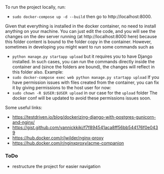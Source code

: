 To run the project locally, run:
* `sudo docker-compose up -d --build`
then go to http://localhost:8000.

Given that everything is installed in the docker container, no need to 
install anything on your machine. You can just edit the code, and you will 
see the changes on the dev server running (at http://localhost:8000 here) 
because this folder content is bound to the folder copy in the container.
However, sometimes in developing you might want to run some commands such as 
* `python manage.py startapp upload` but it requires you to have Django
installed. 
In such cases, you can run the commands directly inside the container 
and (since the folders are bound), the changes will reflect in this folder also.
Example:
* `sudo docker-compose exec web python manage.py startapp upload`
If you have permission issues with files created from the container, you can
fix it by giving permissions to the host user for now:
* `sudo chown -R $USER:$USER upload` in our case for the `upload` folder
The docker conf will be updated to avoid these permissions issues soon.

Some useful links:
* https://testdriven.io/blog/dockerizing-django-with-postgres-gunicorn-and-nginx/
* https://gist.github.com/yannickkiki/f7f894541aca8ff56bb544176f0e0439
* https://hub.docker.com/r/jwilder/nginx-proxy
* https://hub.docker.com/r/nginxproxy/acme-companion


### ToDo
* restructure the project for easier navigation
